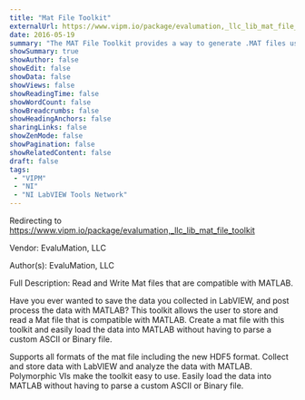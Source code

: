 ```yaml
---
title: "Mat File Toolkit"
externalUrl: https://www.vipm.io/package/evalumation,_llc_lib_mat_file_toolkit
date: 2016-05-19
summary: "The MAT File Toolkit provides a way to generate .MAT files using LabVIEW."
showSummary: true
showAuthor: false
showEdit: false
showData: false
showViews: false
showReadingTime: false
showWordCount: false
showBreadcrumbs: false
showHeadingAnchors: false
sharingLinks: false
showZenMode: false
showPagination: false
showRelatedContent: false
draft: false
tags:
 - "VIPM"
 - "NI"
 - "NI LabVIEW Tools Network"
---
```


Redirecting to https://www.vipm.io/package/evalumation,_llc_lib_mat_file_toolkit

Vendor: EvaluMation, LLC

Author(s): EvaluMation, LLC
 
Full Description:
Read and Write Mat files that are compatible with MATLAB.

Have you ever wanted to save the data you collected in LabVIEW, and post process the data with MATLAB?  This toolkit allows the user to store and read a Mat file that is compatible with MATLAB.  Create a mat file with this toolkit and easily load the data into MATLAB without having to parse a custom ASCII or Binary file.

Supports all formats of the mat file including the new HDF5 format.
Collect and store data with LabVIEW and analyze the data with MATLAB.
Polymorphic VIs make the toolkit easy to use.
Easily load the data into MATLAB without having to parse a custom ASCII or Binary file.